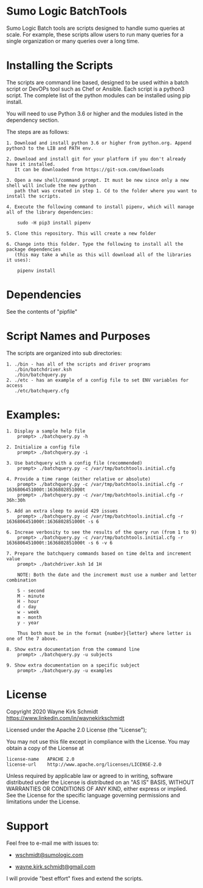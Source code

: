 Sumo Logic BatchTools
=====================

Sumo Logic Batch tools are scripts designed to handle sumo queries at scale.
For example, these scripts allow users to run many queries for a single organization or many queries over a long time.

Installing the Scripts
=======================

The scripts are command line based, designed to be used within a batch script or DevOPs tool such as Chef or Ansible.
Each script is a python3 script. The complete list of the python modules can be installed using pip install.

You will need to use Python 3.6 or higher and the modules listed in the dependency section.  

The steps are as follows: 

    1. Download and install python 3.6 or higher from python.org. Append python3 to the LIB and PATH env.

    2. Download and install git for your platform if you don't already have it installed.
       It can be downloaded from https://git-scm.com/downloads
    
    3. Open a new shell/command prompt. It must be new since only a new shell will include the new python 
       path that was created in step 1. Cd to the folder where you want to install the scripts.
    
    4. Execute the following command to install pipenv, which will manage all of the library dependencies:
    
        sudo -H pip3 install pipenv 
 
    5. Clone this repository. This will create a new folder
    
    6. Change into this folder. Type the following to install all the package dependencies 
       (this may take a while as this will download all of the libraries it uses):

        pipenv install
        
Dependencies
============

See the contents of "pipfile"

Script Names and Purposes
=========================

The scripts are organized into sub directories:

    1. ./bin - has all of the scripts and driver programs
       ./bin/batchdriver.ksh
       ./bin/batchquery.py
    2. ./etc - has an example of a config file to set ENV variables for access
       ./etc/batchquery.cfg

Examples:
=========

    1. Display a sample help file
        prompt> ./batchquery.py -h

    2. Initialize a config file
        prompt> ./batchquery.py -i

    3. Use batchquery with a config file (recommended)
        prompt> ./batchquery.py -c /var/tmp/batchtools.initial.cfg

    4. Provide a time range (either relative or absolute)
        prompt> ./batchquery.py -c /var/tmp/batchtools.initial.cfg -r 1636806451000t:1636802851000t
        prompt> ./batchquery.py -c /var/tmp/batchtools.initial.cfg -r 36h:30h

    5. Add an extra sleep to avoid 429 issues
        prompt> ./batchquery.py -c /var/tmp/batchtools.initial.cfg -r 1636806451000t:1636802851000t -s 6

    6. Increae verbosity to see the results of the query run (from 1 to 9)
        prompt> ./batchquery.py -c /var/tmp/batchtools.initial.cfg -r 1636806451000t:1636802851000t -s 6 -v 6

    7. Prepare the batchquery commands based on time delta and increment value
        prompt> ./batchdriver.ksh 1d 1H

        NOTE: Both the date and the increment must use a number and letter combination

        S - second
        M - minute
        H - hour
        d - day
        w - week
        m - month
        y - year

        Thus both must be in the format {number}{letter} where letter is one of the 7 above.

    8. Show extra documentation from the command line
        prompt> ./batchquery.py -u subjects

    9. Show extra documentation on a specific subject
        prompt> ./batchquery.py -u examples

License
=======

Copyright 2020 Wayne Kirk Schmidt
https://www.linkedin.com/in/waynekirkschmidt

Licensed under the Apache 2.0 License (the "License");

You may not use this file except in compliance with the License.
You may obtain a copy of the License at

    license-name   APACHE 2.0
    license-url    http://www.apache.org/licenses/LICENSE-2.0

Unless required by applicable law or agreed to in writing, software
distributed under the License is distributed on an "AS IS" BASIS,
WITHOUT WARRANTIES OR CONDITIONS OF ANY KIND, either express or implied.
See the License for the specific language governing permissions and
limitations under the License.

Support
=======

Feel free to e-mail me with issues to: 

+    wschmidt@sumologic.com

+    wayne.kirk.schmidt@gmail.com

I will provide "best effort" fixes and extend the scripts.
